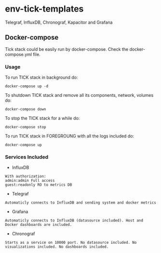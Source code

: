 # env-tick-templates
Telegraf, InfluxDB, Chronograf, Kapacitor and Grafana

## Docker-compose
Tick stack could be easily run by docker-compose. Check the docker-compose.yml file.

### Usage
To run TICK stack in background do:
```
docker-compose up -d
```
To shutdown TICK stack and remove all its components, network, volumes do:
```
docker-compose down
```
To stop the TICK stack for a while do:
```
docker-compose stop
```
To run TICK stack in FOREGROUNG with all the logs included do:
```
docker-compose up
```

### Services Included

* InfluxDB
```
With authorization:
admin:admin Full access
guest:readonly RO to metrics DB
```
* Telegraf
```
Automaticly connects to InfluxDB and sending system and docker metrics
```
* Grafana
```
Automaticly connects to InfluxDB (datasource included). Host and Docker dashboards are included.
```
* Chronograf
```
Starts as a service on 10000 port. No datasource included. No visualizations included. No dashboards included.
```
